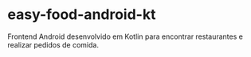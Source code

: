 # easy-food-android-kt
Frontend Android desenvolvido em Kotlin para encontrar restaurantes e realizar pedidos de comida.
